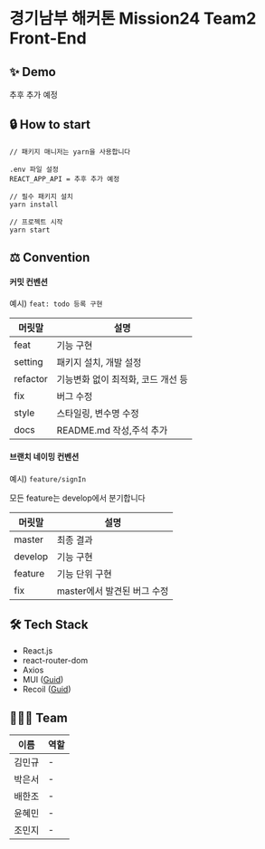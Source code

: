 # 경기남부 해커톤 Mission24 Team2 Front-End

## ✨ Demo
추후 추가 예정

## 🔒 How to start

```
// 패키지 매니저는 yarn을 사용합니다

.env 파일 설정
REACT_APP_API = 추후 추가 예정

// 필수 패키지 설치
yarn install

// 프로젝트 시작
yarn start
```

## ⚖ Convention

#### 커밋 컨벤션

예시) `feat: todo 등록 구현`

| 머릿말   | 설명                               |
| -------- | ---------------------------------- |
| feat     | 기능 구현                          |
| setting  | 패키지 설치, 개발 설정             |
| refactor | 기능변화 없이 최적화, 코드 개선 등 |
| fix      | 버그 수정                          |
| style    | 스타일링, 변수명 수정              |
| docs     | README.md 작성,주석 추가           |

#### 브랜치 네이밍 컨벤션

예시) `feature/signIn`

모든 feature는 develop에서 분기합니다

| 머릿말  | 설명                        |
| ------- | --------------------------- |
| master  | 최종 결과                   |
| develop | 기능 구현                   |
| feature | 기능 단위 구현              |
| fix     | master에서 발견된 버그 수정 |

## 🛠 Tech Stack

- React.js
- react-router-dom
- Axios
- MUI ([Guid](https://mui.com/material-ui/react-autocomplete/))
- Recoil ([Guid](https://recoiljs.org/ko/docs/introduction/installation))

## 👩‍👦‍👦 Team
| 이름   | 역할                        |
| ------ | --------------------------- |
| 김민규 | -               |
| 박은서 | -                   |
| 배한조 | -              |
| 윤혜민 | - |
| 조민지 | - |
